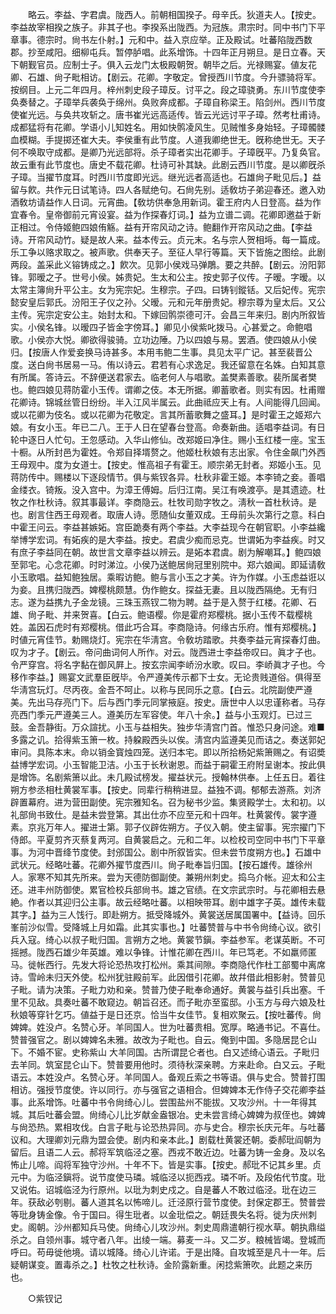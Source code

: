 <!-- { "loadSidebar": true } -->
　　略云。李益、字君虞。陇西人。前朝相国揆子。母辛氏。狄道夫人。【按史。李益故宰相揆之族子。非其子也。李揆系出陇西。为冠族。肃宗时。同中书门下平章事。德宗时。尙书左仆射。】元和中。益入京应举。正及殿试。吐蕃陷陇西数郡。抄至咸阳。细柳屯兵。暂停胪唱。此系增饰。十四年正月朔旦。是日立春。天下朝觐官员。应制士子。俱入云龙门太极殿朝贺。朝毕之后。光禄赐宴。値友花卿、石雄、尙子毗相访。【剧云。花卿。字敬定。曾授西川节度。今升骠骑将军。按纲目。上元二年四月。梓州刺史段子璋反。讨平之。段之璋骁勇。东川节度使李奂奏替之。子璋举兵袭奂于绵州。奂败奔成都。子璋自称梁王。陷剑州。西川节度使崔光远。与奂共攻斩之。唐书崔光远高适传。皆云光远讨平子璋。然考杜甫诗。成都猛将有花卿。学语小儿知姓名。用如快鹘凌风生。见贼惟多身始轻。子璋髑髅血模糊。手提掷还崔大夫。李侯重有此节度。人道我卿绝世无。旣称绝世无。天子何不唤取守成都。是卿乃光远部将。杀子璋者实出花卿手。子璋旣平。乃复奂官。故云重有此节度也。唐史不载花卿。杜诗可补其缺。此剧云西川节度。是以卿旣杀子璋。当擢节度耳。时西川节度即光远。继光远者高适也。石雄尙子毗见后。】益留与飮。共作元日试笔诗。四人各赋绝句。石尙先别。适敎坊子弟迎春还。邀入劝酒敎坊请益作人日词。元宵曲。【敎坊供奉急用新词。霍王府内人日登高。益为作宜春令。皇帝御前元宵设宴。益为作探春灯词。】益为立谱二调。花卿即邀益于新正相过。令侍姬鲍四娘侑觞。益有开帘风动之诗。鲍翻作开帘风动之曲。【李益诗。开帘风动竹。疑是故人来。益本传云。贞元末。名与宗人贺相埓。每一篇成。乐工争以赂求取之。被声歌。供奉天子。至征人早行等篇。天下皆施之图绘。此剧两段。盖采此义镕铸成之。】飮次。见郭小侯戏马弹鵰。要之共醉。【剧云。汾阳郭锋。郭暧之子。世号小侯。姊贵妃。生太和公主。按史郭子仪传。子暧。字暧。以太常主簿尙升平公主。女为宪宗妃。生穆宗。子四。曰铸钊鏦铦。又后妃传。宪宗懿安皇后郭氏。汾阳王子仪之孙。父暧。元和元年册贵妃。穆宗尊为皇太后。又公主传。宪宗定安公主。始封太和。下嫁回鹘崇德可汗。会昌三年来归。剧内所叙皆实。小侯名锋。以暧四子皆金字傍耳。】卿见小侯紫叱拨马。心甚爱之。命鲍唱歌。小侯亦大悦。卿欲得骏骑。立功边陲。乃以四娘与易。罢酒。使四娘从小侯归。【按唐人作爱妾换马诗甚多。本用韦鲍二生事。具见太平广记。甚至裴晋公度。送白尙书居易一马。侑以诗云。君若有心求逸足。我还留意在名姝。白知其意有所属。答诗云。不辞便送君家去。临老何人与唱歌。盖樊素善歌。裴所属者樊也。鲍四娘见蒋防霍小玉传。谓卿之伎。本无所据。卿蓄歌者。则实有因。杜甫赠花卿诗。锦城丝管日纷纷。半入江风半属云。此曲祗应天上有。人间能得几回闻。或以花卿为伎名。或以花卿为花敬定。言其所蓄歌舞之盛耳。】是时霍王之姬郑六娘。有女小玉。年已二八。王于人日在望春台登高。命奏新曲。适唱李益词。有日轮中逐日人忙句。王忽感动。入华山修仙。改郑姬曰净住。赐小玉红楼一座。宝玉十橱。从所封邑为霍姓。令郑自择壻赘之。他姬杜秋娘有志出家。令住金飙门外西王母观中。度为女道士。【按史。惟高祖子有霍王。顺宗弟无封者。郑姬小玉。见蒋防传中。赐楼以下逐段情节。俱与紫钗各异。杜秋非霍王姬。本李锜之妾。善唱金缕衣。锜叛。没入宫中。为漳王傅姆。后归江南。吴江有唤渡亭。是其遗迹。杜牧之作杜秋诗。叙其事最详。李商隐云。杜牧司勋字牧之。淸秋一首杜秋诗。是也。剧言住西王母观者。取唐人诗。愿随仙女董双成。王母前头次第行之意。科白中霍王问云。李益甚嫉妬。宫臣跪奏有两个李益。大李益现今在朝官职。小李益纔举博学宏词。有妬疾的是大李益。按史。君虞少痴而忌克。世谓妬为李益疾。时又有庶子李益同在朝。故世言文章李益以辨云。是妬本君虞。剧为解嘲耳。】鲍四娘至郭宅。心念花卿。时时涕泣。小侯乃送鲍居尙冠里别院中。郑六娘闻。即延请敎小玉歌唱。益知鲍独居。乘暇访鲍。鲍与言小玉之才美。许为作媒。小玉虑益诳以为妾。且携归陇西。婢樱桃颇慧。伪作鲍女。探益无妻。且以陇西隔绝。无有归志。遂为益携九子金龙镜。三珠玉燕钗二物为聘。益于是入赘于红楼。花卿、石雄、尙子毗、并来贺喜。【白云。鲍语樱。你是霍府郑樱桃。据小玉传不载樱桃姓。盖因石虎时有郑樱桃。借此巧合耳。李商隐诗。何缘古乐府。惟有郑樱桃。】时値元宵佳节。勅赐烧灯。宪宗在华淸宫。令敎坊踏歌。共奏李益元宵探春灯曲。叹为才子。【剧云。帝问曲词何人所作。对云。陇西进士李益帝叹曰。眞才子也。令严穿宫。将名字黏在御风屛上。按玄宗闻李峤汾水歌。叹曰。李峤眞才子也。今移作李益。】赐宴文武羣臣旣毕。令严遵美传示都下士女。无论贵贱道俗。俱得至华淸宫玩灯。尽丙夜。金吾不呵止。以称与民同乐之意。【白云。北院副使严遵美。先出马存亮门下。后与西门季元同掌掖庭。按史。唐世中人以忠谨称者。马存亮西门季元严遵美三人。遵美历左军容使。年八十余。】益与小玉观灯。已过三鼓。金吾静街。万众諠扰。小玉与益相失。独步华淸宫门首。惟恐只身问途。难■多露之讥。拾得紫玉箫一枚。持躱殿西头以俟。淸宫内监遵美见而诘之。奏送郭妃审问。具陈本末。命以销金寳烛四笼。送归本宅。即以所拾杨妃紫箫赐之。有诏奬益博学宏词。小玉智能卫洁。小玉于长秋谢恩。而益于嗣霍王府附呈谢本。按此俱是增饰。名剧紫箫以此。未几殿试榜发。擢益状元。授翰林供奉。上任五日。着往朔方参丞相杜黄裳军事。【按史。同辈行稍稍进显。益独不调。郁郁去游燕。刘济辟置幕府。进为营田副使。宪宗雅知名。召为秘书少监。集贤殿学士。太和初。以礼部尙书致仕。是益未尝登第。其出仕亦不应至元和十四年。杜黄裳传。裳字遵素。京兆万年人。擢进士第。郭子仪辟佐朔方。子仪入朝。使主留事。宪宗擢门下侍郎。平夏剪齐灭蔡复两河。自黄裳启之。元和二年。以检校司空同中书门下平章事。为河中晋绛节度使。封邠国公。剧中所叙皆实。但未尝节度朔方也。】石雄中武状元。经略吐蕃。花卿外擢节度西川。尙子毗奉旨归国。【按石雄传。雄徐州人。家寒不知其先所来。尝为天德防御副使。兼朔州刺史。捣乌介帐。迎太和公主还。进丰州防御使。累官检校兵部尙书。雄之官绩。在文宗武宗时。与花卿相去悬絶。作者以其迎归公主事。故云经略吐蕃。以相映带耳。剧中雄字子英。雄传未载其字。】益为三人饯行。即赴朔方。抵受降城外。黄裳送居属国署中。【益诗。回乐峯前沙似雪。受降城上月如霜。此其实事也。】吐蕃赞普与中书令尙绮心议。欲引兵入寇。绮心以叔子毗归国。言朔方之地。黄裳节鎭。李益参军。老谋英断。不可摇撼。陇西石雄少年英雄。难以争锋。计惟花卿在西川。年已笃老。不如羸师匿马。徙帐西行。先发大将论恐热攻打松州。乘其间隙。李商隐代作杜工部蜀中离席诗。雪岭未归天外使。松州犹驻殿前军。此因借引花卿。故幷借此相影射。赞普见子毗。请为决策。子毗力劝和亲。赞普乃使子毗奉命通好。黄裳与益引兵出塞。千里不见敌。具奏吐蕃不敢窥边。朝旨召还。而子毗亦至蛮邸。小玉方与母六娘及杜秋娘等穿针乞巧。値益于是日还京。恰当牛女佳节。复相欢聚云。【按吐蕃传。尙婢婢。姓没卢。名赞心牙。羊同国人。世为吐蕃贵相。宽厚。略通书记。不喜仕。赞普强官之。剧以婢婢名未雅。故改为子毗也。自云。俺到中国。多隐居昆仑山下。不婚不宦。史称紫山 大羊同国。古所谓昆仑者也。白又述绮心语云。子毗归去羊同。筑室昆仑山下。赞普要用他时。须待秋深亲聘。方来赴命。白又云。子毗语云。本姓没卢。名赞心牙。羊同国人。备观丘索之书等语。俱与史合。赞普打围相访。强授节度使。许以同行。亦与强官之语相合。但婢婢本无作侍子交花卿李益事。此系增饰。吐蕃中书令尙绮心儿。尝围盐州不能拔。又攻沙州。十一年得其城。其后吐蕃会盟。尙绮心儿比岁献金盎银冶。史未尝言绮心婢婢为叔侄也。婢婢与尙恐热。累相攻伐。白言子毗与论恐热异同。亦与史合。穆宗长庆元年。与吐蕃议和。大理卿刘元鼎为盟会使。剧内和亲本此。】剧载杜黄裳还朝。委郝玭阎朝为留后。且语二人云。郝将军筑临泾之塞。西戎不敢近边。吐蕃为铸一金身。及以名怖止儿啼。阎将军独守沙州。十年不下。皆是实事。【按史。郝玭不记其乡里。贞元中。为临泾鎭将。说节度使马璘。城临泾以扼西戎。璘不听。及段佑代节度。玭又说佑。诏城临泾为行原州。以玭为刺史戍之。自是蕃人不敢过临泾。玭在边三年。获敌必刳剔。蕃人道其名以怖啼儿。迁泾原行营节度使。封保定郡王。赞普尝等玭身铸金像。令于国曰。得生玭者。以金玭偿之。朝廷畏失名将。徙为庆州刺史。阁朝。沙州都知兵马使。尙绮心儿攻沙州。刺史周鼎遣朝行视水草。朝执鼎缢杀之。自领州事。城守者八年。出绫一端。募麦一斗。又二岁。粮械皆竭。登城而呼曰。苟毋徙他境。请以城降。绮心儿许诺。于是出降。自攻城至是凡十一年。后疑朝谋变。置毒杀之。】杜牧之杜秋诗。金阶露新重。闲捻紫箫吹。此题之来历也。 

　　○紫钗记 
